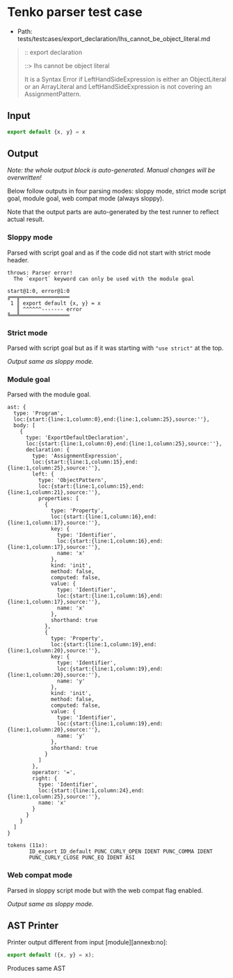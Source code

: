 # Tenko parser test case

- Path: tests/testcases/export_declaration/lhs_cannot_be_object_literal.md

> :: export declaration
>
> ::> lhs cannot be object literal
>
> It is a Syntax Error if LeftHandSideExpression is either an ObjectLiteral or an ArrayLiteral and LeftHandSideExpression is not covering an AssignmentPattern.

## Input

`````js
export default {x, y} = x
`````

## Output

_Note: the whole output block is auto-generated. Manual changes will be overwritten!_

Below follow outputs in four parsing modes: sloppy mode, strict mode script goal, module goal, web compat mode (always sloppy).

Note that the output parts are auto-generated by the test runner to reflect actual result.

### Sloppy mode

Parsed with script goal and as if the code did not start with strict mode header.

`````
throws: Parser error!
  The `export` keyword can only be used with the module goal

start@1:0, error@1:0
╔══╦════════════════
 1 ║ export default {x, y} = x
   ║ ^^^^^^------- error
╚══╩════════════════

`````

### Strict mode

Parsed with script goal but as if it was starting with `"use strict"` at the top.

_Output same as sloppy mode._

### Module goal

Parsed with the module goal.

`````
ast: {
  type: 'Program',
  loc:{start:{line:1,column:0},end:{line:1,column:25},source:''},
  body: [
    {
      type: 'ExportDefaultDeclaration',
      loc:{start:{line:1,column:0},end:{line:1,column:25},source:''},
      declaration: {
        type: 'AssignmentExpression',
        loc:{start:{line:1,column:15},end:{line:1,column:25},source:''},
        left: {
          type: 'ObjectPattern',
          loc:{start:{line:1,column:15},end:{line:1,column:21},source:''},
          properties: [
            {
              type: 'Property',
              loc:{start:{line:1,column:16},end:{line:1,column:17},source:''},
              key: {
                type: 'Identifier',
                loc:{start:{line:1,column:16},end:{line:1,column:17},source:''},
                name: 'x'
              },
              kind: 'init',
              method: false,
              computed: false,
              value: {
                type: 'Identifier',
                loc:{start:{line:1,column:16},end:{line:1,column:17},source:''},
                name: 'x'
              },
              shorthand: true
            },
            {
              type: 'Property',
              loc:{start:{line:1,column:19},end:{line:1,column:20},source:''},
              key: {
                type: 'Identifier',
                loc:{start:{line:1,column:19},end:{line:1,column:20},source:''},
                name: 'y'
              },
              kind: 'init',
              method: false,
              computed: false,
              value: {
                type: 'Identifier',
                loc:{start:{line:1,column:19},end:{line:1,column:20},source:''},
                name: 'y'
              },
              shorthand: true
            }
          ]
        },
        operator: '=',
        right: {
          type: 'Identifier',
          loc:{start:{line:1,column:24},end:{line:1,column:25},source:''},
          name: 'x'
        }
      }
    }
  ]
}

tokens (11x):
       ID_export ID_default PUNC_CURLY_OPEN IDENT PUNC_COMMA IDENT
       PUNC_CURLY_CLOSE PUNC_EQ IDENT ASI
`````


### Web compat mode

Parsed in sloppy script mode but with the web compat flag enabled.

_Output same as sloppy mode._

## AST Printer

Printer output different from input [module][annexb:no]:

````js
export default ({x, y} = x);
````

Produces same AST

